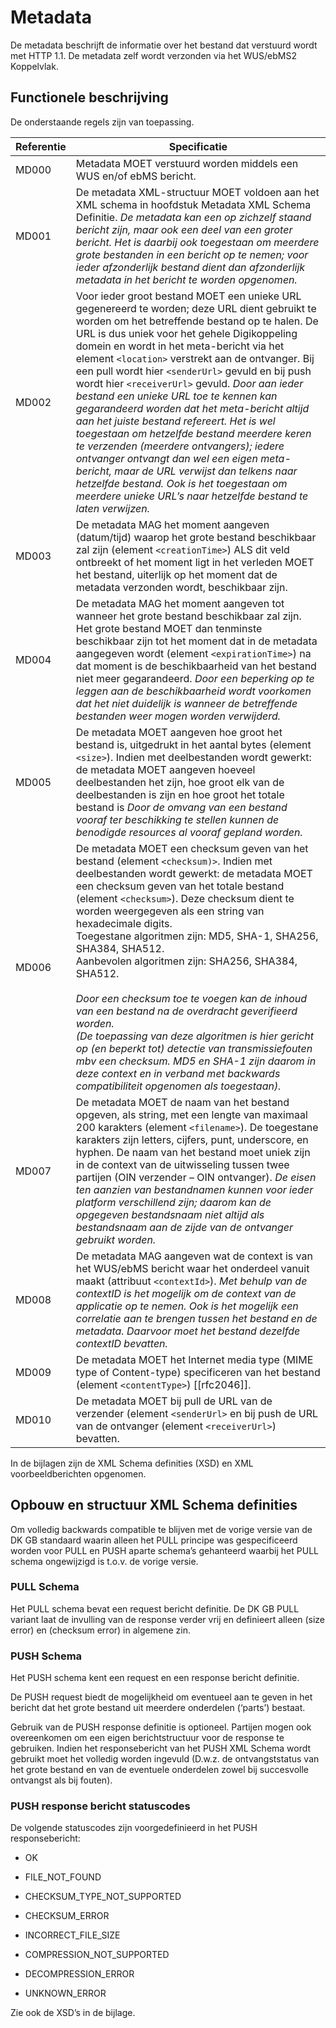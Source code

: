 # Metadata

De metadata beschrijft de informatie over het bestand dat verstuurd wordt met
HTTP 1.1. De metadata zelf wordt verzonden via het WUS/ebMS2 Koppelvlak.

## Functionele beschrijving

De onderstaande regels zijn van toepassing.

| **Referentie** | **Specificatie**                                                                                                                                                                                                                                                                                                                                                                                                                                                                                                                                                                                                                                                                                                                                                                                                                                 |
|----------------|--------------------------------------------------------------------------------------------------------------------------------------------------------------------------------------------------------------------------------------------------------------------------------------------------------------------------------------------------------------------------------------------------------------------------------------------------------------------------------------------------------------------------------------------------------------------------------------------------------------------------------------------------------------------------------------------------------------------------------------------------------------------------------------------------------------------------------------------------|
| MD000          | Metadata MOET verstuurd worden middels een WUS en/of ebMS bericht.                                                                                                                                                                                                                                                                                                                                                                                                                                                                                                                                                                                                                                                                                                                                                                               |
| MD001          | De metadata XML-structuur MOET voldoen aan het XML schema in hoofdstuk Metadata XML Schema Definitie.  *De metadata kan een op zichzelf staand bericht zijn, maar ook een deel van een groter bericht. Het is daarbij ook toegestaan om meerdere grote bestanden in een bericht op te nemen; voor ieder afzonderlijk bestand dient dan afzonderlijk metadata in het bericht te worden opgenomen.*                                                                                                                                                                                                                                                                                                                                                                                                                                                |
| MD002          | Voor ieder groot bestand MOET een unieke URL gegenereerd te worden; deze URL dient gebruikt te worden om het betreffende bestand op te halen. De URL is dus uniek voor het gehele Digikoppeling domein en wordt in het meta-bericht via het element `<location>` verstrekt aan de ontvanger. Bij een pull wordt hier `<senderUrl>` gevuld en bij push wordt hier `<receiverUrl>` gevuld.  *Door aan ieder bestand een unieke URL toe te kennen kan gegarandeerd worden dat het meta-bericht altijd aan het juiste bestand refereert. Het is wel toegestaan om hetzelfde bestand meerdere keren te verzenden (meerdere ontvangers); iedere ontvanger ontvangt dan wel een eigen meta-bericht, maar de URL verwijst dan telkens naar hetzelfde bestand. Ook is het toegestaan om meerdere unieke URL’s naar hetzelfde bestand te laten verwijzen.* |
| MD003          | De metadata MAG het moment aangeven (datum/tijd) waarop het grote bestand beschikbaar zal zijn (element `<creationTime>`) ALS dit veld ontbreekt of het moment ligt in het verleden MOET het bestand, uiterlijk op het moment dat de metadata verzonden wordt, beschikbaar zijn.                                                                                                                                                                                                                                                                                                                                                                                                                                                                                                                                                                 |
| MD004          | De metadata MAG het moment aangeven tot wanneer het grote bestand beschikbaar zal zijn. Het grote bestand MOET dan tenminste beschikbaar zijn tot het moment dat in de metadata aangegeven wordt (element `<expirationTime>`) na dat moment is de beschikbaarheid van het bestand niet meer gegarandeerd.  *Door een beperking op te leggen aan de beschikbaarheid wordt voorkomen dat het niet duidelijk is wanneer de betreffende bestanden weer mogen worden verwijderd.*                                                                                                                                                                                                                                                                                                                                                                   |
| MD005          | De metadata MOET aangeven hoe groot het bestand is, uitgedrukt in het aantal bytes (element `<size>`). Indien met deelbestanden wordt gewerkt: de metadata MOET aangeven hoeveel deelbestanden het zijn, hoe groot elk van de deelbestanden is zijn en hoe groot het totale bestand is   *Door de omvang van een bestand vooraf ter beschikking te stellen kunnen de benodigde resources al vooraf gepland worden.*                                                                                                                                                                                                                                                                                                                                                                                                                              |
| MD006          | De metadata MOET een checksum geven van het bestand (element `<checksum)>`. Indien met deelbestanden wordt gewerkt: de metadata MOET een checksum geven van het totale bestand (element `<checksum>`). Deze checksum dient te worden weergegeven als een string van hexadecimale digits.<br>Toegestane algoritmen zijn: MD5, SHA-1, SHA256, SHA384, SHA512.<br>Aanbevolen algoritmen zijn: SHA256, SHA384, SHA512. <br><br>*Door een checksum toe te voegen kan de inhoud van een bestand na de overdracht geverifieerd worden.*<br>*(De toepassing van deze algoritmen is hier gericht op (en beperkt tot) detectie van transmissiefouten mbv een checksum. MD5 en SHA-1 zijn daarom in deze context en in verband met backwards compatibiliteit opgenomen als toegestaan).*                                                                                   |
| MD007          | De metadata MOET de naam van het bestand opgeven, als string, met een lengte van maximaal 200 karakters (element `<filename>`). De toegestane karakters zijn letters, cijfers, punt, underscore, en hyphen.  De naam van het bestand moet uniek zijn in de context van de uitwisseling tussen twee partijen (OIN verzender – OIN ontvanger).  *De eisen ten aanzien van bestandnamen kunnen voor ieder platform verschillend zijn; daarom kan de opgegeven bestandsnaam niet altijd als bestandsnaam aan de zijde van de ontvanger gebruikt worden.*                                                                                                                                                                                                                                                                                             |
| MD008          | De metadata MAG aangeven wat de context is van het WUS/ebMS bericht waar het onderdeel vanuit maakt (attribuut `<contextId>`).  *Met behulp van de contextID is het mogelijk om de context van de applicatie op te nemen. Ook is het mogelijk een correlatie aan te brengen tussen het bestand en de metadata. Daarvoor moet het bestand dezelfde contextID bevatten.*                                                                                                                                                                                                                                                                                                                                                                                                                                                                           |
| MD009          | De metadata MOET het Internet media type (MIME type of Content-type) specificeren van het bestand (element `<contentType>`) [[rfc2046]].                                                                                                                                                                                                                                                                                                                                                                                                                                                                                                                                                                                                                                                                                                           |
| MD010          |  De metadata MOET bij pull de URL van de verzender (element `<senderUrl>` en bij push de URL van de ontvanger (element `<receiverUrl>`) bevatten.                                                                                                                                                                                                                                                                                                                                                                                                                                                                                                                                                                                                                                                                                                |

In de bijlagen zijn de XML Schema definities (XSD) en XML voorbeeldberichten
opgenomen.

## Opbouw en structuur XML Schema definities  


Om volledig backwards compatible te blijven met de vorige versie van de DK GB
standaard waarin alleen het PULL principe was gespecificeerd worden voor PULL en
PUSH aparte schema’s gehanteerd waarbij het PULL schema ongewijzigd is t.o.v. de
vorige versie.

### PULL Schema

Het PULL schema bevat een request bericht definitie. De DK GB PULL variant laat
de invulling van de response verder vrij en definieert alleen (size error) en
(checksum error) in algemene zin.

### PUSH Schema

Het PUSH schema kent een request en een response bericht definitie.

De PUSH request biedt de mogelijkheid om eventueel aan te geven in het bericht
dat het grote bestand uit meerdere onderdelen (‘parts’) bestaat.

Gebruik van de PUSH response definitie is optioneel. Partijen mogen ook
overeenkomen om een eigen berichtstructuur voor de response te gebruiken. Indien
het responsebericht van het PUSH XML Schema wordt gebruikt moet het volledig
worden ingevuld (D.w.z. de ontvangststatus van het grote bestand en van de
eventuele onderdelen zowel bij succesvolle ontvangst als bij fouten).

### PUSH response bericht statuscodes

De volgende statuscodes zijn voorgedefinieerd in het PUSH responsebericht:

- OK

- FILE_NOT_FOUND

- CHECKSUM_TYPE_NOT_SUPPORTED

- CHECKSUM_ERROR

- INCORRECT_FILE_SIZE

- COMPRESSION_NOT_SUPPORTED

- DECOMPRESSION_ERROR

- UNKNOWN_ERROR

Zie ook de XSD’s in de bijlage.

